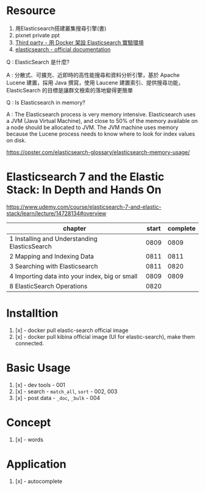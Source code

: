 # Resource

1. 用Elasticsearch搭建叢集搜尋引擎(書)
2. pixnet private ppt
4. [Third party - 用 Docker 架設 Elasticsearch 實驗環境](https://myapollo.com.tw/zh-tw/docker-elasticsearch/)
5. [elasticsearch - official documentation](https://www.elastic.co/guide/en/elasticsearch/reference/current/getting-started.html)

Q : ElasticSearch 是什麼?

A : 分散式、可擴充、近即時的高性能搜尋和資料分析引擎，基於 Apache Lucene 建置，採用 Java 撰寫，使用 Laucene 建置索引、提供搜尋功能，ElasticSearch 的目標是讓群文檢索的落地變得更簡單

Q : Is Elasticsearch in memory?

A : 
The Elasticsearch process is very memory intensive. Elasticsearch uses a JVM (Java Virtual Machine), and close to 50% of the memory available on a node should be allocated to JVM. The JVM machine uses memory because the Lucene process needs to know where to look for index values on disk.

https://opster.com/elasticsearch-glossary/elasticsearch-memory-usage/

# Elasticsearch 7 and the Elastic Stack: In Depth and Hands On

https://www.udemy.com/course/elasticsearch-7-and-elastic-stack/learn/lecture/14728134#overview

chapter|start|complete
-----|-----|-----
1 Installing and Understanding ElasticsSearch|0809|0809
2 Mapping and Indexing Data|0811|0811
3 Searching with Elasticsearch|0811|0820
4 Importing data into your index, big or small|0809|0809
8 ElasticSearch Operations|0820|

# Installtion

1. [x] - docker pull elastic-search official image
2. [x] - docker pull kibina official image (UI for elastic-search), make them connected.

# Basic Usage

1. [x] - dev tools - 001
2. [x] - search - `match_all`, `sort` - 002, 003
3. [x] - post data - `_doc`, `_bulk` - 004

# Concept

1. [x] - words

# Application

1. [x] - autocomplete
